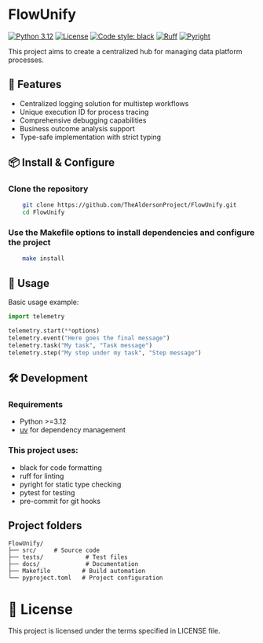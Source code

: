 # FlowUnify

[![Python 3.12](https://img.shields.io/badge/python-3.12-blue.svg)](https://www.python.org/downloads/release/python-312/)
[![License](https://img.shields.io/github/license/TheAldersonProject/OpsDataFlow)](LICENSE)
[![Code style: black](https://img.shields.io/badge/code%20style-black-000000.svg)](https://github.com/psf/black)
[![Ruff](https://img.shields.io/badge/code%20style-ruff-000000.svg)](https://github.com/astral-sh/ruff)
[![Pyright](https://img.shields.io/badge/types-Pyright-brightgreen.svg)](https://github.com/microsoft/pyright)

This project aims to create a centralized hub for managing data platform processes.


## 🚀 Features

- Centralized logging solution for multistep workflows
- Unique execution ID for process tracing
- Comprehensive debugging capabilities
- Business outcome analysis support
- Type-safe implementation with strict typing

## 📦 Install & Configure

### Clone the repository
```bash
    git clone https://github.com/TheAldersonProject/FlowUnify.git
    cd FlowUnify
```

### Use the Makefile options to install dependencies and configure the project
```bash
    make install
```

## 🔧 Usage
Basic usage example:

```python
import telemetry

telemetry.start(**options)
telemetry.event("Here goes the final message")
telemetry.task("My task", "Task message")
telemetry.step("My step under my task", "Step message")
```

## 🛠 Development

### Requirements
* Python >=3.12
* [uv](https://github.com/astral-sh/uv) for dependency management

### This project uses:
* black for code formatting
* ruff for linting
* pyright for static type checking
* pytest for testing
* pre-commit for git hooks

## Project folders
```
FlowUnify/
├── src/     # Source code
├── tests/            # Test files
├── docs/             # Documentation
├── Makefile         # Build automation
└── pyproject.toml   # Project configuration
```

# 📝 License

This project is licensed under the terms specified in LICENSE file.
